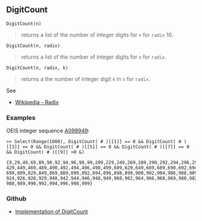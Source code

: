 ## DigitCount

```
DigitCount(n)
```

> returns a list of the number of integer digits for `n` for `radix` 10.

```
DigitCount(n, radix)
```

> returns a list of the number of integer digits for `n` for `radix`.

```
DigitCount(n, radix, k)
```

> returns a the number of integer digit `k` in `n` for `radix`. 

See
* [Wikipedia - Radix](https://en.wikipedia.org/wiki/Radix)

### Examples

OEIS integer sequence [A098949](https://oeis.org/A098949):

``` 
>> Select(Range(1000), DigitCount( # )[[1]] == 0 && DigitCount( # )[[3]] == 0 && DigitCount( # )[[5]] == 0 && DigitCount( # )[[7]] == 0 && DigitCount( # )[[9]] >0 &)

{9,29,49,69,89,90,92,94,96,98,99,209,229,249,269,289,290,292,294,296,298,299,409,
429,449,469,489,490,492,494,496,498,499,609,629,649,669,689,690,692,694,696,698,
699,809,829,849,869,889,890,892,894,896,898,899,900,902,904,906,908,909,920,922,
924,926,928,929,940,942,944,946,948,949,960,962,964,966,968,969,980,982,984,986,
988,989,990,992,994,996,998,999}
```

### Github

* [Implementation of DigitCount](https://github.com/axkr/symja_android_library/blob/master/symja_android_library/matheclipse-core/src/main/java/org/matheclipse/core/builtin/IntegerFunctions.java#L302) 
